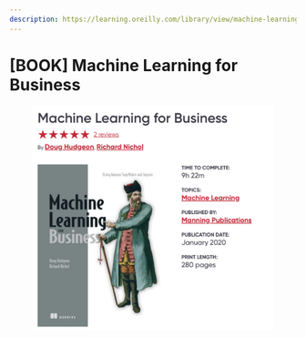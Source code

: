 ```yaml
---
description: https://learning.oreilly.com/library/view/machine-learning-for/9781617295836/
---
```


# \[BOOK] Machine Learning for Business

<figure><img src="../../../.gitbook/assets/image (1) (1) (1) (1).png" alt=""><figcaption></figcaption></figure>
